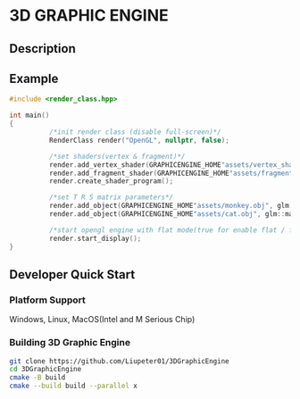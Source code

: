 # 3D GRAPHIC ENGINE

## Description
## Example
``` C++
#include <render_class.hpp>

int main()
{          
          /*init render class (disable full-screen)*/
          RenderClass render("OpenGL", nullptr, false);

          /*set shaders(vertex & fragment)*/
          render.add_vertex_shader(GRAPHICENGINE_HOME"assets/vertex_shader.vert");
          render.add_fragment_shader(GRAPHICENGINE_HOME"assets/fragment_shader.frag");
          render.create_shader_program();

          /*set T R S matrix parameters*/
          render.add_object(GRAPHICENGINE_HOME"assets/monkey.obj", glm::mat4(1), glm::mat4(1), glm::mat4(1));
          render.add_object(GRAPHICENGINE_HOME"assets/cat.obj", glm::mat4(1), glm::mat4(1), glm::mat4(1));

          /*start opengl engine with flat mode(true for enable flat / false for enable smooth)*/
          render.start_display();
}
```

## Developer Quick Start
### Platform Support
Windows, Linux, MacOS(Intel and M Serious Chip)
### Building 3D Graphic Engine
``` bash
git clone https://github.com/Liupeter01/3DGraphicEngine
cd 3DGraphicEngine
cmake -B build
cmake --build build --parallel x
```
